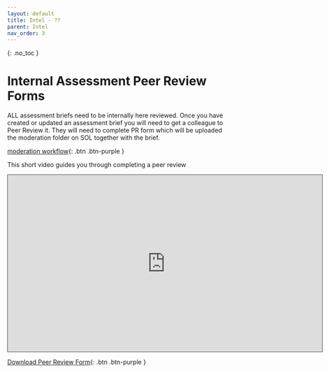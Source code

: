 ```yaml
---
layout: default
title: Intel - ??
parent: Intel
nav_order: 3
---
```


{: .no_toc }

# Internal Assessment Peer Review Forms

ALL assessment briefs need to be internally here reviewed. Once you have created or updated an assessment brief you will need to get a colleague to Peer Review it. They will need to complete PR form which will be uploaded the moderation folder on SOL together with the brief.

[moderation workflow](https://martinsolent.github.io/comp_dashboard/docs/assessments/child_1.html){: .btn .btn-purple } 

This short video guides you through completing a peer review 

<iframe src="https://solent.cloud.panopto.eu/Panopto/Pages/Embed.aspx?id=3efe1971-8d1c-4454-882f-ac2c0104c38a&autoplay=false&offerviewer=true&showtitle=true&showbrand=false&captions=true&interactivity=all" height="405" width="720" style="border: 1px solid #464646;" allowfullscreen allow="autoplay"></iframe>

[Download Peer Review Form](https://ssu-my.sharepoint.com/:w:/g/personal/martin_reid_solent_ac_uk/ET6-hNuDq5ZDrFoKmg_6ZRYBUuzwZw6Ve2MRrel6ufAUmw?e=oV2YYS){: .btn .btn-purple } 


